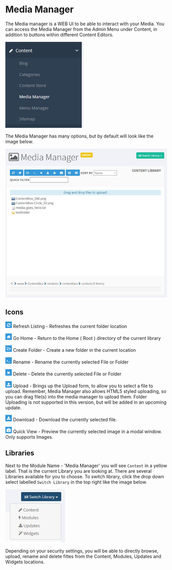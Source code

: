 # Media Manager

The Media manager is a WEB UI to be able to interact with your Media. You can access the Media Manager from the Admin Menu under Content, in addition to buttons within different Content Editors.

![Media Manager is listing under Content in the ContentBox CMS Admin](/assets/cbcms_mediamanager_menu.jpg)

The Media Manager has many options, but by default will look like the image below.

![Media Manager U View](/assets/cbcms_mediamanager_view1.jpg)

## Icons

![Media Manager Icon - Refresh Listing](/assets/cbcms_mediamanager_icon_refresh.jpg) Refresh Listing - Refreshes the current folder location

![Media Manager Icon - Go Home](/assets/cbcms_mediamanager_icon_home.jpg) Go Home - Return to the Home ( Root ) directory of the current library

![Media Manager Icon - Create Folder](/assets/cbcms_mediamanager_icon_create.jpg) Create Folder - Create a new folder in the current location

![Media Manager Icon - Rename](/assets/cbcms_mediamanager_icon_rename.jpg) Rename - Rename the currently selected File or Folder

![Media Manager Icon - Delete](/assets/cbcms_mediamanager_icon_delete.jpg) Delete - Delete the currently selected File or Folder

![Media Manager Icon - Upload](/assets/cbcms_mediamanager_icon_upload.jpg) Upload - Brings up the Upload form, to allow you to select a file to upload. Remember, Media Manager also allows HTML5 styled uploading, so you can drag file(s) into the media manager to upload them. Folder Uploading is not supported in this version, but will be added in an upcoming update.

![Media Manager Icon - Download](/assets/cbcms_mediamanager_icon_download.jpg) Download - Download the currently selected file. 

![Media Manager Icon - Quick View](/assets/cbcms_mediamanager_icon_quickview.jpg) Quick View - Preview the currently selected image in a modal window. Only supports Images.



## Libraries

Next to the Module Name - 'Media Manager' you will see `Content` in a yellow label. That is the current Library you are looking at. There are several Libraries available for you to choose. To switch library, click the drop down select labelled `Switch Library` in the top right like the image below.

![The drop down menu inside of the Media Manager to switch from one library to another](/assets/cbcms_mediamanager_switch.jpg)

Depending on your security settings, you will be able to directly browse, upload, rename and delete filtes from the Content, Modules, Updates and Widgets locations.


